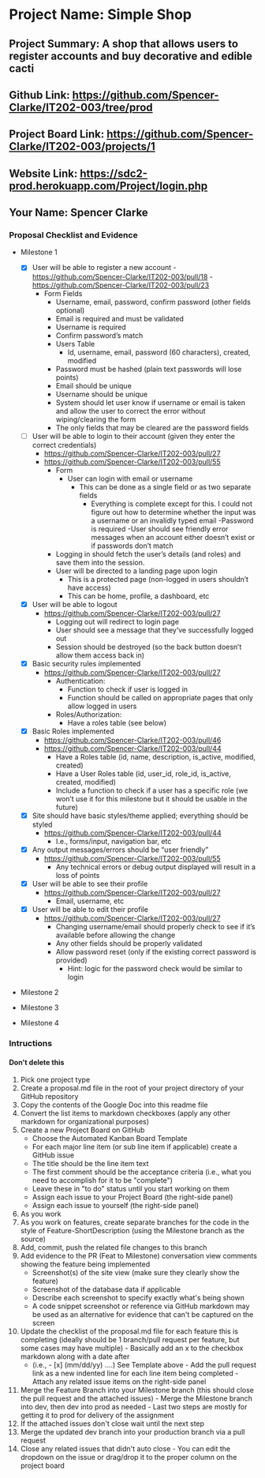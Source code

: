 # Project Name: Simple Shop
## Project Summary: A shop that allows users to register accounts and buy decorative and edible cacti
## Github Link: https://github.com/Spencer-Clarke/IT202-003/tree/prod
## Project Board Link: https://github.com/Spencer-Clarke/IT202-003/projects/1
## Website Link: https://sdc2-prod.herokuapp.com/Project/login.php
## Your Name: Spencer Clarke 

<!--
### Line item / Feature template (use this for each bullet point)
#### Don't delete this

- [ ] \(mm/dd/yyyy of completion) Feature Title (from the proposal bullet point, if it's a sub-point indent it properly)
  -  List of Evidence of Feature Completion
    - Status: Pending (Completed, Partially working, Incomplete, Pending)
    - Direct Link: (Direct link to the file or files in heroku prod for quick testing (even if it's a protected page))
    - Pull Requests
      - PR link #1 (repeat as necessary)
    - Screenshots
      - Screenshot #1 (paste the image so it uploads to github) (repeat as necessary)
        - Screenshot #1 description explaining what you're trying to show
### End Line item / Feature Template
--> 
### Proposal Checklist and Evidence
- Milestone 1

     - [x] User will be able to register a new account
      - https://github.com/Spencer-Clarke/IT202-003/pull/18
      - https://github.com/Spencer-Clarke/IT202-003/pull/23
        - Form Fields
            - Username, email, password, confirm password (other fields optional)
            - Email is required and must be validated
            - Username is required
            - Confirm password’s match
            - Users Table
                - Id, username, email, password (60 characters), created, modified
            - Password must be hashed (plain text passwords will lose points)
            - Email should be unique
            - Username should be unique
            - System should let user know if username or email is taken and allow the user to correct the error without wiping/clearing the form
            - The only fields that may be cleared are the password fields
    - [ ] User will be able to login to their account (given they enter the correct credentials)
      - https://github.com/Spencer-Clarke/IT202-003/pull/27
      - https://github.com/Spencer-Clarke/IT202-003/pull/55
        - Form
            - User can login with email or username
                - This can be done as a single field or as two separate fields
                  - Everything is complete except for this. I could not figure out how to determine whether the input was a username or an invalidly typed email
            -Password is required
        -User should see friendly error messages when an account either doesn’t exist or if passwords don’t match
        - Logging in should fetch the user’s details (and roles) and save them into the session.
        - User will be directed to a landing page upon login
            - This is a protected page (non-logged in users shouldn’t have access)
            - This can be home, profile, a dashboard, etc
    - [x] User will be able to logout
      - https://github.com/Spencer-Clarke/IT202-003/pull/27
        - Logging out will redirect to login page
        - User should see a message that they’ve successfully logged out
        - Session should be destroyed (so the back button doesn’t allow them access back in)
    - [x] Basic security rules implemented
      - https://github.com/Spencer-Clarke/IT202-003/pull/27
        - Authentication:
            - Function to check if user is logged in
            - Function should be called on appropriate pages that only allow logged in users
        - Roles/Authorization:
            - Have a roles table (see below)
    - [x] Basic Roles implemented
      - https://github.com/Spencer-Clarke/IT202-003/pull/46
      - https://github.com/Spencer-Clarke/IT202-003/pull/44
        - Have a Roles table    (id, name, description, is_active, modified, created)
        - Have a User Roles table (id, user_id, role_id, is_active, created, modified)
        - Include a function to check if a user has a specific role (we won’t use it for this milestone but it should be usable in the future)
    - [x] Site should have basic styles/theme applied; everything should be styled
      - https://github.com/Spencer-Clarke/IT202-003/pull/44
        - I.e., forms/input, navigation bar, etc
    - [x] Any output messages/errors should be “user friendly”
      - https://github.com/Spencer-Clarke/IT202-003/pull/55
        - Any technical errors or debug output displayed will result in a loss of points
    - [x] User will be able to see their profile
      - https://github.com/Spencer-Clarke/IT202-003/pull/27
        - Email, username, etc
    - [x] User will be able to edit their profile
      - https://github.com/Spencer-Clarke/IT202-003/pull/27
        - Changing username/email should properly check to see if it’s available before allowing the change
        - Any other fields should be properly validated
        - Allow password reset (only if the existing correct password is provided)
            - Hint: logic for the password check would be similar to login

- Milestone 2
- Milestone 3
- Milestone 4
### Intructions
#### Don't delete this
1. Pick one project type
2. Create a proposal.md file in the root of your project directory of your GitHub repository
3. Copy the contents of the Google Doc into this readme file
4. Convert the list items to markdown checkboxes (apply any other markdown for organizational purposes)
5. Create a new Project Board on GitHub
   - Choose the Automated Kanban Board Template
   - For each major line item (or sub line item if applicable) create a GitHub issue
   - The title should be the line item text
   - The first comment should be the acceptance criteria (i.e., what you need to accomplish for it to be "complete")
   - Leave these in "to do" status until you start working on them
   - Assign each issue to your Project Board (the right-side panel)
   - Assign each issue to yourself (the right-side panel)
6. As you work
  1. As you work on features, create separate branches for the code in the style of Feature-ShortDescription (using the Milestone branch as the source)
  2. Add, commit, push the related file changes to this branch
  3. Add evidence to the PR (Feat to Milestone) conversation view comments showing the feature being implemented
     - Screenshot(s) of the site view (make sure they clearly show the feature)
     - Screenshot of the database data if applicable
     - Describe each screenshot to specify exactly what's being shown
     - A code snippet screenshot or reference via GitHub markdown may be used as an alternative for evidence that can't be captured on the screen
  4. Update the checklist of the proposal.md file for each feature this is completing (ideally should be 1 branch/pull request per feature, but some cases may have multiple)
    - Basically add an x to the checkbox markdown along with a date after
      - (i.e.,   - [x] (mm/dd/yy) ....) See Template above
    - Add the pull request link as a new indented line for each line item being completed
    - Attach any related issue items on the right-side panel
  5. Merge the Feature Branch into your Milestone branch (this should close the pull request and the attached issues)
    - Merge the Milestone branch into dev, then dev into prod as needed
    - Last two steps are mostly for getting it to prod for delivery of the assignment 
  7. If the attached issues don't close wait until the next step
  8. Merge the updated dev branch into your production branch via a pull request
  9. Close any related issues that didn't auto close
    - You can edit the dropdown on the issue or drag/drop it to the proper column on the project board
